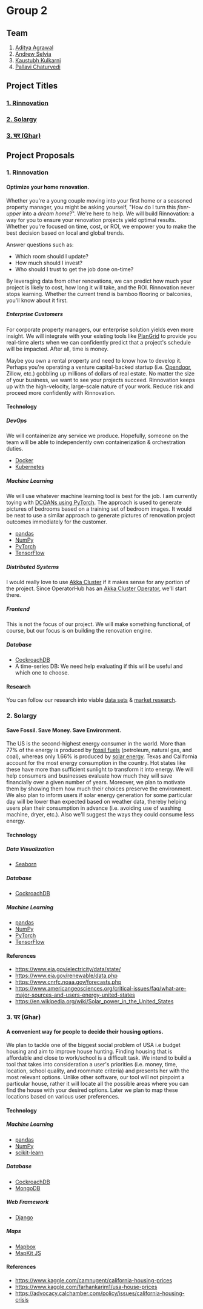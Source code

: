 # Group 2

## Team

1. [Aditya Agrawal](https://github.com/agrawaladit)
2. [Andrew Selvia](https://github.com/AndrewSelvia)
3. [Kaustubh Kulkarni](https://github.com/kaustubhkulkarni1509)
4. [Pallavi Chaturvedi](https://github.com/pallavichaturvedi)

## Project Titles

### [1. Rinnovation](#1-rinnovation-1)
### [2. Solargy](#2-solargy-1)
### [3. घर (Ghar)](#3-घर-ghar-1)

## Project Proposals

### 1. Rinnovation

#### Optimize your home renovation.

Whether you're a young couple moving into your first home or a seasoned property manager, you might be asking yourself, "How do I turn this *fixer-upper* into a *dream home*?". We're here to help. We will build Rinnovation: a way for you to ensure your renovation projects yield optimal results. Whether you're focused on time, cost, or ROI, we empower you to make the best decision based on local and global trends.
 
Answer questions such as:
* Which room should I update?
* How much should I invest?
* Who should I trust to get the job done on-time?

By leveraging data from other renovations, we can predict how much your project is likely to cost, how long it will take, and the ROI. Rinnovation never stops learning. Whether the current trend is bamboo flooring or balconies, you'll know about it first.

##### Enterprise Customers

For corporate property managers, our enterprise solution yields even more insight. We will integrate with your existing tools like [PlanGrid](https://www.plangrid.com) to provide you real-time alerts when we can confidently predict that a project's schedule will be impacted. After all, time is money.

Maybe you own a rental property and need to know how to develop it. Perhaps you're operating a venture capital-backed startup (i.e. [Opendoor](https://www.curbed.com/2019/3/21/18252048/real-estate-house-flipping-zillow-ibuyer-opendoor), Zillow, etc.) gobbling up millions of dollars of real estate. No matter the size of your business, we want to see your projects succeed. Rinnovation keeps up with the high-velocity, large-scale nature of your work. Reduce risk and proceed more confidently with Rinnovation. 

#### Technology

##### DevOps

We will containerize any service we produce. Hopefully, someone on the team will be able to independently own containerization & orchestration duties.

* [Docker](https://github.com/docker)
* [Kubernetes](https://github.com/kubernetes/kubernetes)

##### Machine Learning

We will use whatever machine learning tool is best for the job. I am currently toying with [DCGANs using PyTorch](https://github.com/pytorch/examples/tree/master/dcgan). The approach is used to generate pictures of bedrooms based on a training set of bedroom images. It would be neat to use a similar approach to generate pictures of renovation project outcomes immediately for the customer.

* [pandas](https://github.com/pandas-dev/pandas)
* [NumPy](https://github.com/numpy/numpy)
* [PyTorch](https://www.github.com/pytorch/pytorch)
* [TensorFlow](https://www.github.com/tensorflow/tensorflow)

##### Distributed Systems

I would really love to use [Akka Cluster](https://doc.akka.io/docs/akka/current/index-cluster.html) if it makes sense for any portion of the project. Since OperatorHub has an [Akka Cluster Operator](https://operatorhub.io/operator/akka-cluster-operator), we'll start there.

##### Frontend

This is not the focus of our project. We will make something functional, of course, but our focus is on building the renovation engine.

##### Database

* [CockroachDB](https://github.com/cockroachdb/cockroach)
* A time-series DB: We need help evaluating if this will be useful and which one to choose.

#### Research

You can follow our research into viable [data sets](Research/Rinnovation.md#data-sets) & [market research](Research/Rinnovation.md#market-research). 

### 2. Solargy

#### Save Fossil. Save Money. Save Environment.

The US is the second-highest energy consumer in the world. More than 77% of the energy is produced by [fossil fuels](https://www.americangeosciences.org/critical-issues/faq/what-are-major-sources-and-users-energy-united-states) (petroleum, natural gas, and coal), whereas only 1.66% is produced by [solar energy](https://en.wikipedia.org/wiki/Solar_power_in_the_United_States). Texas and California account for the most energy consumption in the country. Hot states like these have more than sufficient sunlight to transform it into energy. We will help consumers and businesses evaluate how much they will save financially over a given number of years. Moreover, we plan to motivate them by showing them how much their choices preserve the environment. We also plan to inform users if solar energy generation for some particular day will be lower than expected based on weather data, thereby helping users plan their consumption in advance (i.e. avoiding use of washing machine, dryer, etc.). Also we'll suggest the ways they could consume less energy.

#### Technology

##### Data Visualization

* [Seaborn](https://github.com/mwaskom/seaborn)

##### Database

* [CockroachDB](https://github.com/cockroachdb/cockroach)

##### Machine Learning

* [pandas](https://github.com/pandas-dev/pandas)
* [NumPy](https://github.com/numpy/numpy)
* [PyTorch](https://www.github.com/pytorch/pytorch)
* [TensorFlow](https://www.github.com/tensorflow/tensorflow)

#### References

* <https://www.eia.gov/electricity/data/state/>
* <https://www.eia.gov/renewable/data.php>
* <https://www.cnrfc.noaa.gov/forecasts.php>
* <https://www.americangeosciences.org/critical-issues/faq/what-are-major-sources-and-users-energy-united-states>
* <https://en.wikipedia.org/wiki/Solar_power_in_the_United_States>


### 3. घर (Ghar)

#### A convenient way for people to decide their housing options.

We plan to tackle one of the biggest social problem of USA i.e budget housing and aim to improve house hunting. Finding housing that is affordable and close to work/school is a difficult task. We intend to build a tool that takes into consideration a user's priorities (i.e. money, time, location, school quality, and roommate criteria) and presents her with the most relevant options. Unlike other software, our tool will not pinpoint a particular house, rather it will locate all the possible areas where you can find the house with your desired options. Later we plan to map these locations based on various user preferences.

#### Technology

##### Machine Learning

* [pandas](https://github.com/pandas-dev/pandas)
* [NumPy](https://github.com/numpy/numpy)
* [scikit-learn](https://github.com/scikit-learn/scikit-learn)

##### Database

* [CockroachDB](https://github.com/cockroachdb/cockroach) 
* [MongoDB](https://github.com/mongodb/mongo)

##### Web Framework

* [Django](https://github.com/django/django)

##### Maps

* [Mapbox](https://www.mapbox.com)
* [MapKit JS](https://developer.apple.com/documentation/mapkitjs)

#### References

* <https://www.kaggle.com/camnugent/california-housing-prices>
* <https://www.kaggle.com/farhankarim1/usa-house-prices>
* <https://advocacy.calchamber.com/policy/issues/california-housing-crisis>
